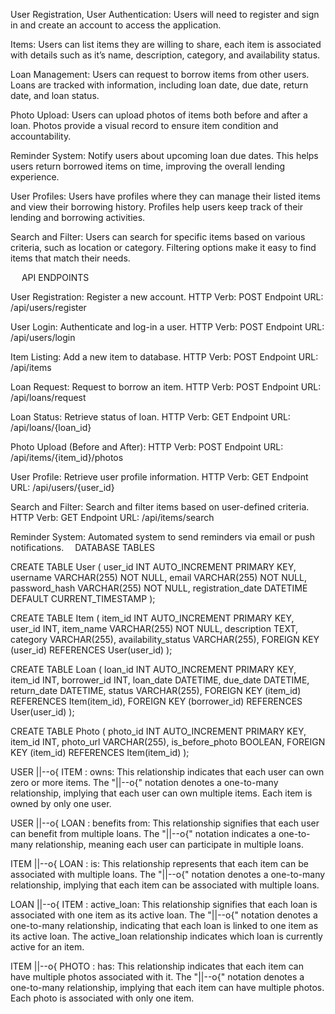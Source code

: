 User Registration, User Authentication: Users will need to register and sign in and create an account to access the application. 

Items: Users can list items they are willing to share, each item is associated with details such as it’s name, description, category, and availability status. 

Loan Management: Users can request to borrow items from other users. Loans are tracked 
with information, including loan date, due date, return date, and loan status.

Photo Upload: Users can upload photos of items both before and after a loan. Photos provide a visual record to ensure item condition and accountability.

Reminder System: Notify users about upcoming loan due dates. This helps users return borrowed items on time, improving the overall lending experience.

User Profiles: Users have profiles where they can manage their listed items and view their borrowing history. Profiles help users keep track of their lending and borrowing activities.

Search and Filter: Users can search for specific items based on various criteria, such as location or category. Filtering options make it easy to find items that match their needs.

 
API ENDPOINTS

User Registration: Register a new account. 
HTTP Verb: POST
Endpoint URL: /api/users/register

User Login: Authenticate and log-in a user. 
HTTP Verb: POST
Endpoint URL: /api/users/login

Item Listing: Add a new item to database. 
HTTP Verb: POST
Endpoint URL: /api/items

Loan Request: Request to borrow an item. 
HTTP Verb: POST
Endpoint URL: /api/loans/request

Loan Status: Retrieve status of loan. 
HTTP Verb: GET
Endpoint URL: /api/loans/{loan_id}

Photo Upload (Before and After):
HTTP Verb: POST
Endpoint URL: /api/items/{item_id}/photos

User Profile: Retrieve user profile information.
HTTP Verb: GET
Endpoint URL: /api/users/{user_id}

Search and Filter: Search and filter items based on user-defined criteria.
HTTP Verb: GET
Endpoint URL: /api/items/search

Reminder System: Automated system to send reminders via email or push notifications. 
DATABASE TABLES

CREATE TABLE User (
    user_id INT AUTO_INCREMENT PRIMARY KEY,
    username VARCHAR(255) NOT NULL,
    email VARCHAR(255) NOT NULL,
    password_hash VARCHAR(255) NOT NULL,
    registration_date DATETIME DEFAULT CURRENT_TIMESTAMP
);

CREATE TABLE Item (
    item_id INT AUTO_INCREMENT PRIMARY KEY,
    user_id INT,
    item_name VARCHAR(255) NOT NULL,
    description TEXT,
    category VARCHAR(255),
    availability_status VARCHAR(255),
    FOREIGN KEY (user_id) REFERENCES User(user_id)
);

CREATE TABLE Loan (
    loan_id INT AUTO_INCREMENT PRIMARY KEY,
    item_id INT,
    borrower_id INT,
    loan_date DATETIME,
    due_date DATETIME,
    return_date DATETIME,
    status VARCHAR(255),
    FOREIGN KEY (item_id) REFERENCES Item(item_id),
    FOREIGN KEY (borrower_id) REFERENCES User(user_id)
);

CREATE TABLE Photo (
    photo_id INT AUTO_INCREMENT PRIMARY KEY,
    item_id INT,
    photo_url VARCHAR(255),
    is_before_photo BOOLEAN,
    FOREIGN KEY (item_id) REFERENCES Item(item_id)
);	

USER ||--o{ ITEM : owns:
This relationship indicates that each user can own zero or more items.
The "||--o{" notation denotes a one-to-many relationship, implying that each user can own multiple items.
Each item is owned by only one user.

USER ||--o{ LOAN : benefits from:
This relationship signifies that each user can benefit from multiple loans.
The "||--o{" notation indicates a one-to-many relationship, meaning each user can participate in multiple loans.

ITEM ||--o{ LOAN : is:
This relationship represents that each item can be associated with multiple loans.
The "||--o{" notation denotes a one-to-many relationship, implying that each item can be associated with multiple loans.

LOAN ||--o{ ITEM : active_loan:
This relationship signifies that each loan is associated with one item as its active loan.
The "||--o{" notation denotes a one-to-many relationship, indicating that each loan is linked to one item as its active loan.
The active_loan relationship indicates which loan is currently active for an item.

ITEM ||--o{ PHOTO : has:
This relationship indicates that each item can have multiple photos associated with it.
The "||--o{" notation denotes a one-to-many relationship, implying that each item can have multiple photos.
Each photo is associated with only one item.


